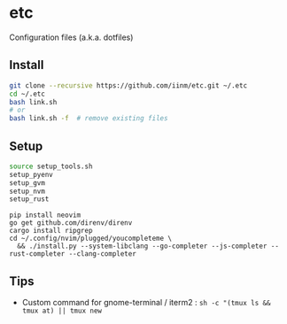 # etc

Configuration files (a.k.a. dotfiles)

## Install

```sh
git clone --recursive https://github.com/iinm/etc.git ~/.etc
cd ~/.etc
bash link.sh
# or
bash link.sh -f  # remove existing files
```

## Setup

```sh
source setup_tools.sh
setup_pyenv
setup_gvm
setup_nvm
setup_rust
```

```
pip install neovim
go get github.com/direnv/direnv
cargo install ripgrep
cd ~/.config/nvim/plugged/youcompleteme \
  && ./install.py --system-libclang --go-completer --js-completer --rust-completer --clang-completer
```

## Tips

- Custom command for gnome-terminal / iterm2 : `sh -c "(tmux ls && tmux at) || tmux new`
